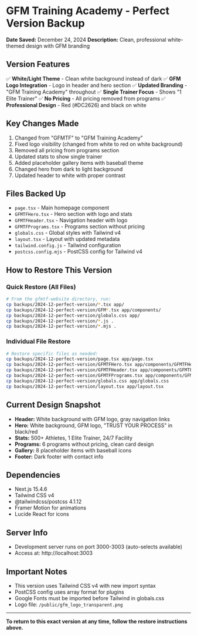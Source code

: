 # GFM Training Academy - Perfect Version Backup
**Date Saved:** December 24, 2024
**Description:** Clean, professional white-themed design with GFM branding

## Version Features
✅ **White/Light Theme** - Clean white background instead of dark
✅ **GFM Logo Integration** - Logo in header and hero section
✅ **Updated Branding** - "GFM Training Academy" throughout
✅ **Single Trainer Focus** - Shows "1 Elite Trainer"
✅ **No Pricing** - All pricing removed from programs
✅ **Professional Design** - Red (#DC2626) and black on white

## Key Changes Made
1. Changed from "GFMTF" to "GFM Training Academy"
2. Fixed logo visibility (changed from white to red on white background)
3. Removed all pricing from programs section
4. Updated stats to show single trainer
5. Added placeholder gallery items with baseball theme
6. Changed hero from dark to light background
7. Updated header to white with proper contrast

## Files Backed Up
- `page.tsx` - Main homepage component
- `GFMTFHero.tsx` - Hero section with logo and stats
- `GFMTFHeader.tsx` - Navigation header with logo
- `GFMTFPrograms.tsx` - Programs section without pricing
- `globals.css` - Global styles with Tailwind v4
- `layout.tsx` - Layout with updated metadata
- `tailwind.config.js` - Tailwind configuration
- `postcss.config.mjs` - PostCSS config for Tailwind v4

## How to Restore This Version

### Quick Restore (All Files)
```bash
# From the gfmtf-website directory, run:
cp backups/2024-12-perfect-version/*.tsx app/
cp backups/2024-12-perfect-version/GFM*.tsx app/components/
cp backups/2024-12-perfect-version/globals.css app/
cp backups/2024-12-perfect-version/*.js .
cp backups/2024-12-perfect-version/*.mjs .
```

### Individual File Restore
```bash
# Restore specific files as needed:
cp backups/2024-12-perfect-version/page.tsx app/page.tsx
cp backups/2024-12-perfect-version/GFMTFHero.tsx app/components/GFMTFHero.tsx
cp backups/2024-12-perfect-version/GFMTFHeader.tsx app/components/GFMTFHeader.tsx
cp backups/2024-12-perfect-version/GFMTFPrograms.tsx app/components/GFMTFPrograms.tsx
cp backups/2024-12-perfect-version/globals.css app/globals.css
cp backups/2024-12-perfect-version/layout.tsx app/layout.tsx
```

## Current Design Snapshot
- **Header:** White background with GFM logo, gray navigation links
- **Hero:** White background, GFM logo, "TRUST YOUR PROCESS" in black/red
- **Stats:** 500+ Athletes, 1 Elite Trainer, 24/7 Facility
- **Programs:** 6 programs without pricing, clean card design
- **Gallery:** 8 placeholder items with baseball icons
- **Footer:** Dark footer with contact info

## Dependencies
- Next.js 15.4.6
- Tailwind CSS v4
- @tailwindcss/postcss 4.1.12
- Framer Motion for animations
- Lucide React for icons

## Server Info
- Development server runs on port 3000-3003 (auto-selects available)
- Access at: http://localhost:3003

## Important Notes
- This version uses Tailwind CSS v4 with new import syntax
- PostCSS config uses array format for plugins
- Google Fonts must be imported before Tailwind in globals.css
- Logo file: `/public/gfm_logo_transparent.png`

---

**To return to this exact version at any time, follow the restore instructions above.**